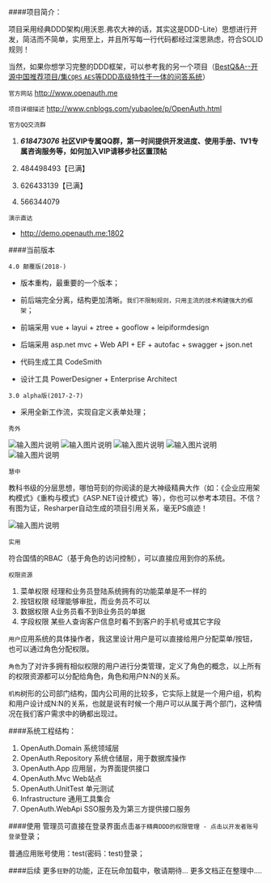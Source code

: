 ####项目简介：

项目采用经典DDD架构(用沃恩.弗农大神的话，其实这是DDD-Lite）思想进行开发，简洁而不简单，实用至上，并且所写每一行代码都经过深思熟虑，符合SOLID规则！

当然，如果你想学习完整的DDD框架，可以参考我的另一个项目（[BestQ&A--开源中国推荐项目/集`CQRS` `AES`等DDD高级特性于一体的问答系统](http://git.oschina.net/yubaolee/BestQA)）

`官方网站` http://www.openauth.me

`项目详细描述`  http://www.cnblogs.com/yubaolee/p/OpenAuth.html 

`官方QQ交流群`  

1. ***618473076*** **社区VIP专属QQ群，第一时间提供开发进度、使用手册、1V1专属咨询服务等，如何加入VIP请移步社区置顶帖**

1. 484498493【已满】

1. 626433139【已满】

1. 566344079

`演示直达`

* http://demo.openauth.me:1802

####当前版本

`4.0 颠覆版(2018-)`

* 版本重构，最重要的一个版本；

* 前后端完全分离，结构更加清晰。`我们不限制规则，只用主流的技术构建强大的框架`；

* 前端采用 vue + layui + ztree + gooflow + leipiformdesign

* 后端采用 asp.net mvc + Web API + EF + autofac + swagger + json.net

* 代码生成工具 CodeSmith

* 设计工具 PowerDesigner + Enterprise Architect

`3.0 alpha版(2017-2-7)`

* 采用全新工作流，实现自定义表单处理；


`秀外`

![输入图片说明](https://gitee.com/uploads/images/2018/0328/150659_6900820e_362401.png "首页")
![输入图片说明](https://gitee.com/uploads/images/2018/0313/001504_5dda4a47_362401.png "列表页面")
![输入图片说明](https://gitee.com/uploads/images/2018/0328/173337_6e017075_362401.png "表单设计")
![输入图片说明](https://gitee.com/uploads/images/2018/0328/150758_26ef9d61_362401.png "流程设计")
![输入图片说明](http://git.oschina.net/uploads/images/2017/0209/162617_c1250da6_362401.png "在这里输入图片标题")

`慧中`

教科书级的分层思想，哪怕苛刻的你阅读的是大神级精典大作（如：《企业应用架构模式》《重构与模式》《ASP.NET设计模式》等），你也可以参考本项目。不信？有图为证，Resharper自动生成的项目引用关系，毫无PS痕迹！

![输入图片说明](http://git.oschina.net/uploads/images/2015/1113/233705_271ecb3a_362401.jpeg "在这里输入图片标题")

`实用`

符合国情的RBAC（基于角色的访问控制），可以直接应用到你的系统。

`权限资源`

1. 菜单权限  经理和业务员登陆系统拥有的功能菜单是不一样的
2. 按钮权限  经理能够审批，而业务员不可以
3. 数据权限  A业务员看不到B业务员的单据
4. 字段权限  某些人查询客户信息时看不到客户的手机号或其它字段

`用户`应用系统的具体操作者，我这里设计用户是可以直接给用户分配菜单/按钮，也可以通过角色分配权限。

`角色`为了对许多拥有相似权限的用户进行分类管理，定义了角色的概念，以上所有的权限资源都可以分配给角色，角色和用户N:N的关系。

`机构`树形的公司部门结构，国内公司用的比较多，它实际上就是一个用户组，机构和用户设计成N:N的关系，也就是说有时候一个用户可以从属于两个部门，这种情况在我们客户需求中的确都出现过。

####系统工程结构：
1. OpenAuth.Domain 系统领域层
2. OpenAuth.Repository 系统仓储层，用于数据库操作
3. OpenAuth.App 应用层，为界面提供接口
4. OpenAuth.Mvc Web站点
5. OpenAuth.UnitTest 单元测试
6. Infrastructure 通用工具集合
7. OpenAuth.WebApi SSO服务及为第三方提供接口服务

####使用
管理员可直接在登录界面点击`基于精典DDD的权限管理 - 点击以开发者账号登录`登录；

普通应用账号使用：test(密码：test)登录；

####后续
更多`狂野`的功能，正在玩命加载中，敬请期待...
更多文档正在整理中....


